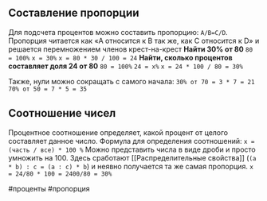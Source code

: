 ## Составление пропорции
Для подсчета процентов можно составить пропорцию: `A/B=C/D`.
Пропорция читается как «A относится к B так же, как C относится к D» и решается перемножением членов крест-на-крест
**Найти 30% от 80**
`80 = 100%`
`x = 30%`
`x = 80 * 30 / 100 = 24`
**Найти, сколько процентов составляет доля 24 от 80**
`80 = 100%`
`24 = x%`
`x = 24 * 100 / 80 = 30%`

Также, нули можно сокращать с самого начала:
`30% от 70 = 3 * 7 = 21`
`70% от 50 = 7 * 5 = 35`
## Соотношение чисел
Процентное соотношение определяет, какой процент от целого составляет данное число. Формула для определения соотношений: `х = (часть / все) * 100 %`
Можно представить числа в виде дроби и просто умножить на 100. Здесь сработают [[Распределительные свойства]] (`(a * b) : c = (a : c) * b`) и неявно получается та же самая пропорция. `x = 24/80 * 100 = 2400/80 = 30%`

#проценты #пропорция